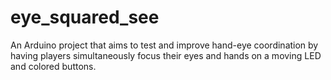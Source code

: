# eye_squared_see
An Arduino project that aims to test and improve hand-eye coordination by having players simultaneously focus their eyes and hands on a moving LED and colored buttons.
